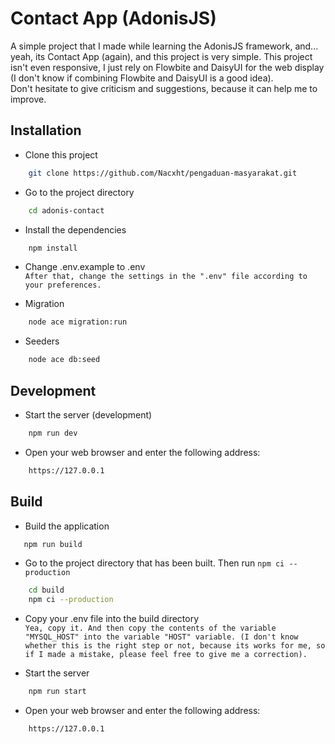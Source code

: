 # Contact App (AdonisJS)


A simple project that I made while learning the AdonisJS framework, and... yeah, its Contact App (again), and this project is very simple. This project isn't even responsive, I just rely on Flowbite and DaisyUI for the web display (I don't know if combining Flowbite and DaisyUI is a good idea). \
Don't hesitate to give criticism and suggestions, because it can help me to improve.




## Installation

- Clone this project
```bash
    git clone https://github.com/Nacxht/pengaduan-masyarakat.git
```

- Go to the project directory
```bash
    cd adonis-contact
```

- Install the dependencies
```bash
    npm install
```

- Change .env.example to .env \
`After that, change the settings in the ".env" file according to your preferences.`

- Migration
```bash
    node ace migration:run
```

- Seeders
```bash
    node ace db:seed
```

## Development
- Start the server (development)
```bash
    npm run dev
```

- Open your web browser and enter the following address:
```bash
    https://127.0.0.1
```

## Build
- Build the application
```bash
   npm run build
```

- Go to the project directory that has been built. Then run `npm ci --production`
```bash
    cd build
    npm ci --production
```

- Copy your .env file into the build directory \
`
Yea, copy it. And then copy the contents of the variable "MYSQL_HOST" into the variable "HOST" variable. (I don't know whether this is the right step or not, because its works for me, so if I made a mistake, please feel free to give me a correction).
`


- Start the server
```bash
    npm run start
```

- Open your web browser and enter the following address:
```bash
    https://127.0.0.1
```